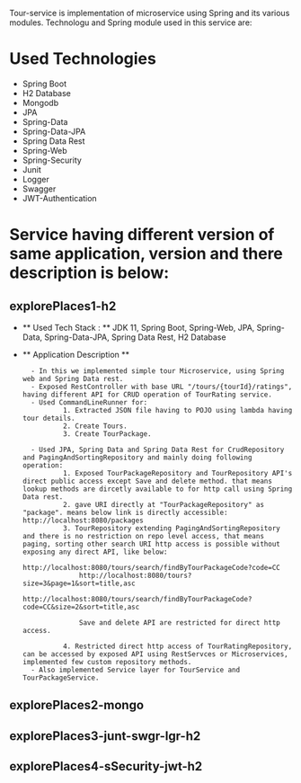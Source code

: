 
Tour-service is implementation of microservice using Spring and its various modules. Technologu and Spring module used in this service are:

# Used Technologies
 - Spring Boot
 - H2 Database
 - Mongodb
 - JPA
 - Spring-Data
 - Spring-Data-JPA
 - Spring Data Rest
 - Spring-Web
 - Spring-Security
 - Junit
 - Logger
 - Swagger
 - JWT-Authentication


# Service having different version of same application, version and there description is below:

##	explorePlaces1-h2
- ** Used Tech Stack : **
	JDK 11, Spring Boot, Spring-Web, JPA, Spring-Data, Spring-Data-JPA, Spring Data Rest, H2 Database


- ** Application Description **

		- In this we implemented simple tour Microservice, using Spring web and Spring Data rest.
		- Exposed RestController with base URL "/tours/{tourId}/ratings", having different API for CRUD operation of TourRating service.
		- Used CommandLineRunner for:
				1. Extracted JSON file having to POJO using lambda having tour details.
				2. Create Tours.
				3. Create TourPackage.
				
		- Used JPA, Spring Data and Spring Data Rest for CrudRepository and PagingAndSortingRepository and mainly doing following operation:
				1. Exposed TourPackageRepository and TourRepository API's direct public access except Save and delete method. that means lookup methods are dircetly available to for http call using Spring Data rest.
				2. gave URI directly at "TourPackageRepository" as "package". means below link is directly accessible: http://localhost:8080/packages
				3. TourRepository extending PagingAndSortingRepository and there is no restriction on repo level access, that means paging, sorting other search URI http access is possible without exposing any direct API, like below:
					http://localhost:8080/tours/search/findByTourPackageCode?code=CC
					http://localhost:8080/tours?size=3&page=1&sort=title,asc
					http://localhost:8080/tours/search/findByTourPackageCode?code=CC&size=2&sort=title,asc
					
					Save and delete API are restricted for direct http access.
					
				4. Restricted direct http access of TourRatingRepository, can be accessed by exposed API using RestServces or Microservices, implemented few custom repository methods.
		- Also implemented Service layer for TourService and TourPackageService.	
		


##	explorePlaces2-mongo



##	explorePlaces3-junt-swgr-lgr-h2



##	explorePlaces4-sSecurity-jwt-h2
